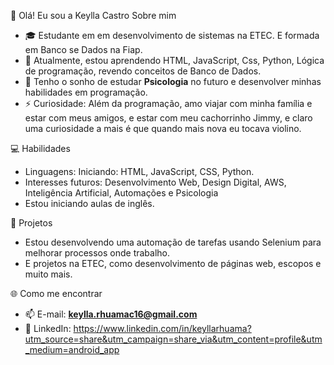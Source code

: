 👋 Olá! Eu sou a Keylla Castro
 Sobre mim
- 🎓 Estudante em em desenvolvimento de sistemas na ETEC. E formada em Banco se Dados na Fiap.
- 🌱 Atualmente, estou aprendendo HTML, JavaScript, Css, Python, Lógica de programação, revendo conceitos de Banco de Dados.
- 💭 Tenho o sonho de estudar **Psicologia** no futuro e desenvolver minhas habilidades em programação.
- ⚡ Curiosidade: Além da programação, amo viajar com minha família e estar com meus amigos, e estar com meu cachorrinho Jimmy, e claro uma curiosidade a mais é que quando mais nova eu tocava violino.
 
 💻 Habilidades
- Linguagens: Iniciando: HTML, JavaScript, CSS, Python.
- Interesses futuros: Desenvolvimento Web, Design Digital, AWS, Inteligência Artificial, Automações e Psicologia
- Estou iniciando aulas de inglês.
 
🚀 Projetos
- Estou desenvolvendo uma automação de tarefas usando Selenium para melhorar processos onde trabalho.
- E projetos na ETEC, como desenvolvimento de páginas web, escopos e muito mais.
 
🌐 Como me encontrar
- 📫 E-mail: **keylla.rhuamac16@gmail.com**
- 💼 LinkedIn: https://www.linkedin.com/in/keyllarhuama?utm_source=share&utm_campaign=share_via&utm_content=profile&utm_medium=android_app
 

<!---
KeyllaCastro/KeyllaCastro is a ✨ special ✨ repository because its `README.md` (this file) appears on your GitHub profile.
You can click the Preview link to take a look at your changes.
--->
